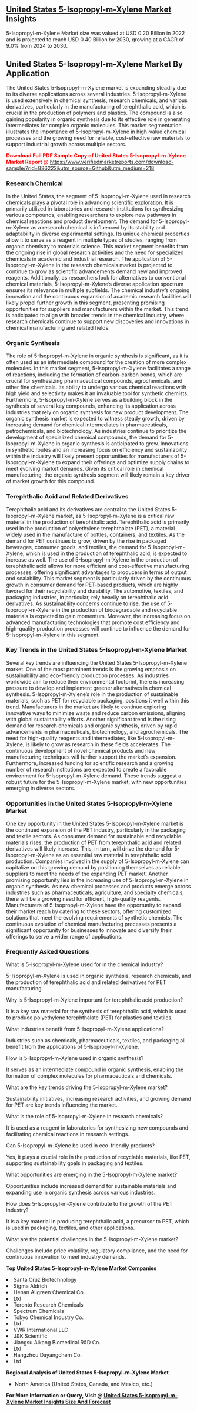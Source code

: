 <h2><a href="https://www.verifiedmarketreports.com/download-sample/?rid=886222&amp;utm_source=Github&amp;utm_medium=218" target="_blank">United States 5-Isopropyl-m-Xylene Market</a> Insights</h2><p>5-Isopropyl-m-Xylene Market size was valued at USD 0.20 Billion in 2022 and is projected to reach USD 0.40 Billion by 2030, growing at a CAGR of 9.0% from 2024 to 2030.</p><p><h2>United States 5-Isopropyl-m-Xylene Market By Application</h2> <p>The United States 5-Isopropyl-m-Xylene market is expanding steadily due to its diverse applications across several industries. 5-Isopropyl-m-Xylene is used extensively in chemical synthesis, research chemicals, and various derivatives, particularly in the manufacturing of terephthalic acid, which is crucial in the production of polymers and plastics. The compound is also gaining popularity in organic synthesis due to its effective role in generating intermediates for complex organic molecules. This market segmentation illustrates the importance of 5-Isopropyl-m-Xylene in high-value chemical processes and the growing need for reliable, cost-effective raw materials to support industrial growth across multiple sectors. <p><span class=""><span style="color: #ff0000;"><strong>Download Full PDF Sample Copy of United States 5-Isopropyl-m-Xylene Market Report</strong> @ </span><a href="https://www.verifiedmarketreports.com/download-sample/?rid=886222&amp;utm_source=Github&amp;utm_medium=218" target="_blank">https://www.verifiedmarketreports.com/download-sample/?rid=886222&amp;utm_source=Github&amp;utm_medium=218</a></span></p></p> <h3>Research Chemical</h3> <p>In the United States, the segment of 5-Isopropyl-m-Xylene used in research chemicals plays a pivotal role in advancing scientific exploration. It is primarily utilized in laboratories and research institutions for synthesizing various compounds, enabling researchers to explore new pathways in chemical reactions and product development. The demand for 5-Isopropyl-m-Xylene as a research chemical is influenced by its stability and adaptability in diverse experimental settings. Its unique chemical properties allow it to serve as a reagent in multiple types of studies, ranging from organic chemistry to materials science. This market segment benefits from the ongoing rise in global research activities and the need for specialized chemicals in academic and industrial research. The application of 5-Isopropyl-m-Xylene in the research chemicals market is projected to continue to grow as scientific advancements demand new and improved reagents. Additionally, as researchers look for alternatives to conventional chemical materials, 5-Isopropyl-m-Xylene’s diverse application spectrum ensures its relevance in multiple subfields. The chemical industry’s ongoing innovation and the continuous expansion of academic research facilities will likely propel further growth in this segment, presenting promising opportunities for suppliers and manufacturers within the market. This trend is anticipated to align with broader trends in the chemical industry, where research chemicals continue to support new discoveries and innovations in chemical manufacturing and related fields. <h3>Organic Synthesis</h3> <p>The role of 5-Isopropyl-m-Xylene in organic synthesis is significant, as it is often used as an intermediate compound for the creation of more complex molecules. In this market segment, 5-Isopropyl-m-Xylene facilitates a range of reactions, including the formation of carbon-carbon bonds, which are crucial for synthesizing pharmaceutical compounds, agrochemicals, and other fine chemicals. Its ability to undergo various chemical reactions with high yield and selectivity makes it an invaluable tool for synthetic chemists. Furthermore, 5-Isopropyl-m-Xylene serves as a building block in the synthesis of several key compounds, enhancing its application across industries that rely on organic synthesis for new product development. The organic synthesis market is expected to witness steady growth, driven by increasing demand for chemical intermediates in pharmaceuticals, petrochemicals, and biotechnology. As industries continue to prioritize the development of specialized chemical compounds, the demand for 5-Isopropyl-m-Xylene in organic synthesis is anticipated to grow. Innovations in synthetic routes and an increasing focus on efficiency and sustainability within the industry will likely present opportunities for manufacturers of 5-Isopropyl-m-Xylene to expand their offerings and optimize supply chains to meet evolving market demands. Given its critical role in chemical manufacturing, the organic synthesis segment will likely remain a key driver of market growth for this compound. <h3>Terephthalic Acid and Related Derivatives</h3> <p>Terephthalic acid and its derivatives are central to the United States 5-Isopropyl-m-Xylene market, as 5-Isopropyl-m-Xylene is a critical raw material in the production of terephthalic acid. Terephthalic acid is primarily used in the production of polyethylene terephthalate (PET), a material widely used in the manufacture of bottles, containers, and textiles. As the demand for PET continues to grow, driven by the rise in packaged beverages, consumer goods, and textiles, the demand for 5-Isopropyl-m-Xylene, which is used in the production of terephthalic acid, is expected to increase as well. The use of 5-Isopropyl-m-Xylene in the production of terephthalic acid allows for more efficient and cost-effective manufacturing processes, offering significant advantages to producers in terms of output and scalability. This market segment is particularly driven by the continuous growth in consumer demand for PET-based products, which are highly favored for their recyclability and durability. The automotive, textiles, and packaging industries, in particular, rely heavily on terephthalic acid derivatives. As sustainability concerns continue to rise, the use of 5-Isopropyl-m-Xylene in the production of biodegradable and recyclable materials is expected to gain momentum. Moreover, the increasing focus on advanced manufacturing technologies that promote cost efficiency and high-quality production processes will continue to influence the demand for 5-Isopropyl-m-Xylene in this segment. <h3>Key Trends in the United States 5-Isopropyl-m-Xylene Market</h3> <p>Several key trends are influencing the United States 5-Isopropyl-m-Xylene market. One of the most prominent trends is the growing emphasis on sustainability and eco-friendly production processes. As industries worldwide aim to reduce their environmental footprint, there is increasing pressure to develop and implement greener alternatives in chemical synthesis. 5-Isopropyl-m-Xylene’s role in the production of sustainable materials, such as PET for recyclable packaging, positions it well within this trend. Manufacturers in the market are likely to continue exploring innovative ways to minimize waste and reduce carbon emissions, aligning with global sustainability efforts. Another significant trend is the rising demand for research chemicals and organic synthesis, driven by rapid advancements in pharmaceuticals, biotechnology, and agrochemicals. The need for high-quality reagents and intermediates, like 5-Isopropyl-m-Xylene, is likely to grow as research in these fields accelerates. The continuous development of novel chemical products and new manufacturing techniques will further support the market’s expansion. Furthermore, increased funding for scientific research and a growing number of research institutions are expected to create a favorable environment for 5-Isopropyl-m-Xylene demand. These trends suggest a robust future for the 5-Isopropyl-m-Xylene market, with new opportunities emerging in diverse sectors. <h3>Opportunities in the United States 5-Isopropyl-m-Xylene Market</h3> <p>One key opportunity in the United States 5-Isopropyl-m-Xylene market is the continued expansion of the PET industry, particularly in the packaging and textile sectors. As consumer demand for sustainable and recyclable materials rises, the production of PET from terephthalic acid and related derivatives will likely increase. This, in turn, will drive the demand for 5-Isopropyl-m-Xylene as an essential raw material in terephthalic acid production. Companies involved in the supply of 5-Isopropyl-m-Xylene can capitalize on this growing demand by positioning themselves as reliable suppliers to meet the needs of the expanding PET market. Another promising opportunity lies in the increasing use of 5-Isopropyl-m-Xylene in organic synthesis. As new chemical processes and products emerge across industries such as pharmaceuticals, agriculture, and specialty chemicals, there will be a growing need for efficient, high-quality reagents. Manufacturers of 5-Isopropyl-m-Xylene have the opportunity to expand their market reach by catering to these sectors, offering customized solutions that meet the evolving requirements of synthetic chemists. The continuous evolution of chemical manufacturing processes presents a significant opportunity for businesses to innovate and diversify their offerings to serve a wider range of applications. <h3>Frequently Asked Questions</h3> <p>What is 5-Isopropyl-m-Xylene used for in the chemical industry?</p> <p>5-Isopropyl-m-Xylene is used in organic synthesis, research chemicals, and the production of terephthalic acid and related derivatives for PET manufacturing.</p> <p>Why is 5-Isopropyl-m-Xylene important for terephthalic acid production?</p> <p>It is a key raw material for the synthesis of terephthalic acid, which is used to produce polyethylene terephthalate (PET) for plastics and textiles.</p> <p>What industries benefit from 5-Isopropyl-m-Xylene applications?</p> <p>Industries such as chemicals, pharmaceuticals, textiles, and packaging all benefit from the applications of 5-Isopropyl-m-Xylene.</p> <p>How is 5-Isopropyl-m-Xylene used in organic synthesis?</p> <p>It serves as an intermediate compound in organic synthesis, enabling the formation of complex molecules for pharmaceuticals and chemicals.</p> <p>What are the key trends driving the 5-Isopropyl-m-Xylene market?</p> <p>Sustainability initiatives, increasing research activities, and growing demand for PET are key trends influencing the market.</p> <p>What is the role of 5-Isopropyl-m-Xylene in research chemicals?</p> <p>It is used as a reagent in laboratories for synthesizing new compounds and facilitating chemical reactions in research settings.</p> <p>Can 5-Isopropyl-m-Xylene be used in eco-friendly products?</p> <p>Yes, it plays a crucial role in the production of recyclable materials, like PET, supporting sustainability goals in packaging and textiles.</p> <p>What opportunities are emerging in the 5-Isopropyl-m-Xylene market?</p> <p>Opportunities include increased demand for sustainable materials and expanding use in organic synthesis across various industries.</p> <p>How does 5-Isopropyl-m-Xylene contribute to the growth of the PET industry?</p> <p>It is a key material in producing terephthalic acid, a precursor to PET, which is used in packaging, textiles, and other applications.</p> <p>What are the potential challenges in the 5-Isopropyl-m-Xylene market?</p> <p>Challenges include price volatility, regulatory compliance, and the need for continuous innovation to meet industry demands.</p> </p><p><strong>Top United States 5-Isopropyl-m-Xylene Market Companies</strong></p><div data-test-id=""><p><li>Santa Cruz Biotechnology</li><li> Sigma Aldrich</li><li> Henan Allgreen Chemical Co.</li><li> Ltd</li><li> Toronto Research Chemicals</li><li> Spectrum Chemicals</li><li> Tokyo Chemical Industry Co.</li><li> Ltd</li><li> VWR International LLC</li><li> J&K Scientific</li><li> Jiangsu Aikang Biomedical R&D Co.</li><li> Ltd</li><li> Hangzhou Dayangchem Co.</li><li> Ltd</li></p><div><strong>Regional Analysis of&nbsp;United States 5-Isopropyl-m-Xylene Market</strong></div><ul><li dir="ltr"><p dir="ltr">North America&nbsp;(United States, Canada, and Mexico, etc.)</p></li></ul><p><strong>For More Information or Query, Visit @&nbsp;</strong><strong><a href="https://www.verifiedmarketreports.com/product/5-isopropyl-m-xylene-market/?utm_source=Github&amp;utm_medium=218" target="_blank">United States 5-Isopropyl-m-Xylene Market Insights Size And Forecast</a></strong></p></div>
